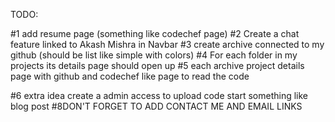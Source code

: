 TODO:


#1 add resume page (something like codechef page)
#2 Create a chat feature linked to Akash Mishra in Navbar
#3 create archive connected to my github (should be list like simple with colors)
#4 For each folder in my projects its details page should open up
#5 each archive project details page with github and codechef like page to read the code

<!-- Maybe create another website for that -->
#6 extra idea create a admin access to upload code start something like blog post
#8DON'T FORGET TO ADD CONTACT ME AND EMAIL LINKS